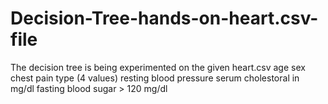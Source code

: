 # Decision-Tree-hands-on-heart.csv-file
The decision tree is being experimented on the given heart.csv
age
sex
chest pain type (4 values)
resting blood pressure
serum cholestoral in mg/dl
fasting blood sugar > 120 mg/dl

